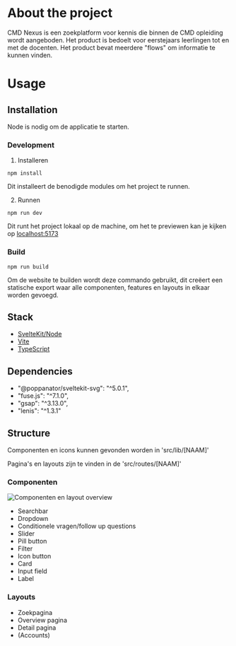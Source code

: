 # About the project

CMD Nexus is een zoekplatform voor kennis die binnen de CMD opleiding wordt aangeboden. Het product is bedoelt voor eerstejaars leerlingen tot en met de docenten. Het product bevat meerdere "flows" om informatie te kunnen vinden.

# Usage
## Installation

Node is nodig om de applicatie te starten.

### Development
1. Installeren
```node
npm install
```
Dit installeert de benodigde modules om het project te runnen.

2. Runnen
```node
npm run dev
```
Dit runt het project lokaal op de machine, om het te previewen kan je kijken op [localhost:5173](http://localhost:5173/)

### Build
```node
npm run build
```
Om de website te builden wordt deze commando gebruikt, dit creëert een statische export waar alle componenten, features en layouts in elkaar worden gevoegd.

## Stack

- [SvelteKit/Node](https://svelte.dev/)
- [Vite](https://vite.dev/)
- [TypeScript](https://www.typescriptlang.org/)

## Dependencies

- "@poppanator/sveltekit-svg": "^5.0.1",
- "fuse.js": "^7.1.0",
- "gsap": "^3.13.0",
- "lenis": "^1.3.1"

## Structure
Componenten en icons kunnen gevonden worden in 'src/lib/[NAAM]'

Pagina's en layouts zijn te vinden in de 'src/routes/[NAAM]'

### Componenten

![Componenten en layout overview](https://github.com/user-attachments/assets/4ec8dc41-5f02-4bc8-b602-8fc82ecf8569)

- Searchbar
- Dropdown
- Conditionele vragen/follow up questions
- Slider
- Pill button
- Filter
- Icon button
- Card
- Input field
- Label

### Layouts

- Zoekpagina
- Overview pagina
- Detail pagina
- (Accounts)


